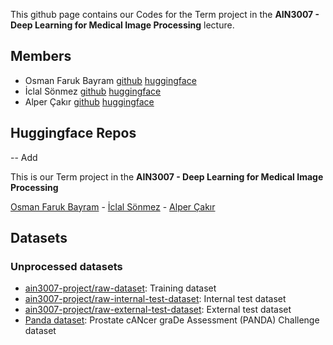
This github page contains our Codes for the Term project in the **AIN3007 - Deep Learning for Medical Image Processing** lecture.


## Members

- Osman Faruk Bayram [github](https://github.com/osbm) [huggingface](https://huggingface.co/osbm)
- İclal Sönmez [github](https://github.com/iclalsonmez) [huggingface]()
- Alper Çakır [github](https://github.com/Alperitoo) [huggingface]()

## Huggingface Repos

-- Add

This is our Term project in the **AIN3007 - Deep Learning for Medical Image Processing**

[Osman Faruk Bayram](https://huggingface.co/osbm) - [İclal Sönmez](https://huggingface.co/iclallalala) - [Alper Çakır](https://huggingface.co/Alperitoo)

## Datasets

### Unprocessed datasets 

- [ain3007-project/raw-dataset](https://huggingface.co/datasets/ain3007-project/raw-dataset): Training dataset
- [ain3007-project/raw-internal-test-dataset](https://huggingface.co/datasets/ain3007-project/raw-internal-test-dataset): Internal test dataset
- [ain3007-project/raw-external-test-dataset](https://huggingface.co/datasets/ain3007-project/raw-external-test-dataset): External test dataset
- [Panda dataset](https://www.kaggle.com/competitions/prostate-cancer-grade-assessment/data): Prostate cANcer graDe Assessment (PANDA) Challenge dataset

